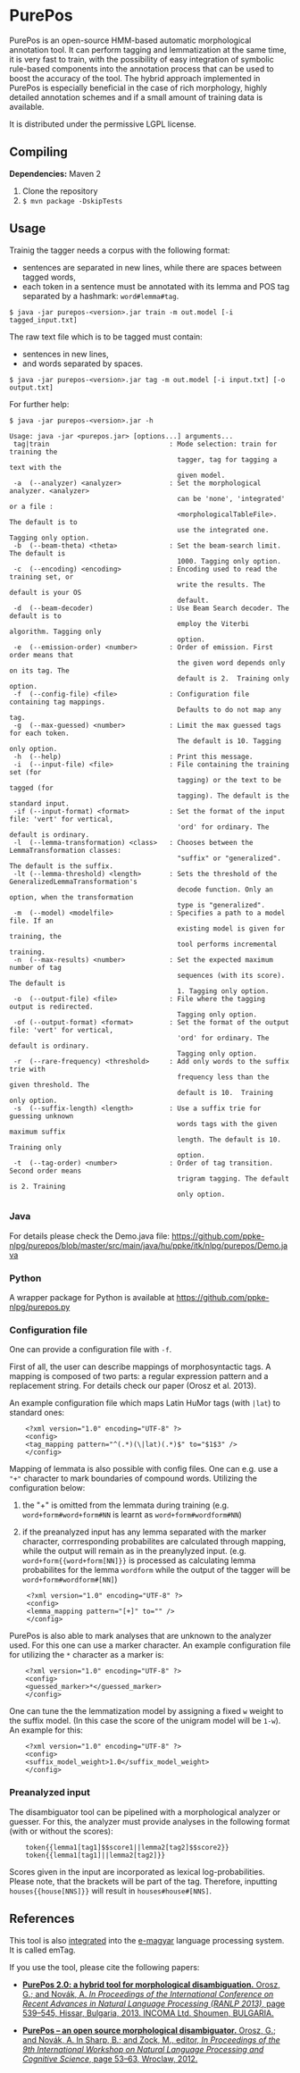 ﻿PurePos
=======
PurePos is an open-source HMM-based automatic morphological annotation tool. 
It can perform tagging and lemmatization at the same time, it is very fast to train, with the possibility of easy integration of symbolic rule-based components into the annotation process that can be used to boost the accuracy of the tool. 
The hybrid approach implemented in PurePos is especially beneficial in the case of rich morphology, highly detailed annotation schemes and if a small amount of training data is available. 

It is distributed under the permissive LGPL license.

Compiling
---------------

**Dependencies:** Maven 2

1. Clone the repository
2. `$ mvn package -DskipTests`

Usage
---------

Trainig the tagger needs a corpus with  the following format:
* sentences are separated in new lines, while there are spaces between tagged words,
* each token in a sentence must be annotated with its lemma and POS tag separated by a hashmark: `word#lemma#tag`.

`$ java -jar purepos-<version>.jar train -m out.model [-i tagged_input.txt]`

The raw text file which is to be tagged must contain:
* sentences in new lines,
* and words separated by spaces.

`$ java -jar purepos-<version>.jar tag -m out.model [-i input.txt] [-o output.txt]`

For further help:

`$ java -jar purepos-<version>.jar -h`

    Usage: java -jar <purepos.jar> [options...] arguments...
     tag|train                              : Mode selection: train for training the
                                              tagger, tag for tagging a text with the
                                              given model.
     -a  (--analyzer) <analyzer>            : Set the morphological analyzer. <analyzer>
                                              can be 'none', 'integrated' or a file :
                                              <morphologicalTableFile>. The default is to
                                              use the integrated one. Tagging only option.
     -b  (--beam-theta) <theta>             : Set the beam-search limit. The default is
                                              1000. Tagging only option.
     -c  (--encoding) <encoding>            : Encoding used to read the training set, or
                                              write the results. The default is your OS
                                              default.
     -d  (--beam-decoder)                   : Use Beam Search decoder. The default is to
                                              employ the Viterbi algorithm. Tagging only
                                              option.
     -e  (--emission-order) <number>        : Order of emission. First order means that
                                              the given word depends only on its tag. The
                                              default is 2.  Training only option.
     -f  (--config-file) <file>             : Configuration file containing tag mappings.
                                              Defaults to do not map any tag.
     -g  (--max-guessed) <number>           : Limit the max guessed tags for each token.
                                              The default is 10. Tagging only option.
     -h  (--help)                           : Print this message.
     -i  (--input-file) <file>              : File containing the training set (for
                                              tagging) or the text to be tagged (for
                                              tagging). The default is the standard input.
     -if (--input-format) <format>          : Set the format of the input file: 'vert' for vertical,
                                              'ord' for ordinary. The default is ordinary.
     -l  (--lemma-transformation) <class>   : Chooses between the LemmaTransformation classes:
                                              "suffix" or "generalized". The default is the suffix.
     -lt (--lemma-threshold) <length>       : Sets the threshold of the GeneralizedLemmaTransformation's 
                                              decode function. Only an option, when the transformation 
                                              type is "generalized".
     -m  (--model) <modelfile>              : Specifies a path to a model file. If an
                                              existing model is given for training, the
                                              tool performs incremental training.
     -n  (--max-results) <number>           : Set the expected maximum number of tag
                                              sequences (with its score). The default is
                                              1. Tagging only option.
     -o  (--output-file) <file>             : File where the tagging output is redirected.
                                              Tagging only option.
     -of (--output-format) <format>         : Set the format of the output file: 'vert' for vertical,
                                              'ord' for ordinary. The default is ordinary.
                                              Tagging only option.
     -r  (--rare-frequency) <threshold>     : Add only words to the suffix trie with
                                              frequency less than the given threshold. The
                                              default is 10.  Training only option.
     -s  (--suffix-length) <length>         : Use a suffix trie for guessing unknown
                                              words tags with the given maximum suffix
                                              length. The default is 10.  Training only
                                              option.
     -t  (--tag-order) <number>             : Order of tag transition. Second order means
                                              trigram tagging. The default is 2. Training
                                              only option.

### Java

For details please check the Demo.java file: https://github.com/ppke-nlpg/purepos/blob/master/src/main/java/hu/ppke/itk/nlpg/purepos/Demo.java

### Python

A wrapper package for Python is available at https://github.com/ppke-nlpg/purepos.py


### Configuration file

One can provide a configuration file with `-f`. 

First of all, the user can describe mappings of morphosyntactic tags.
A mapping is composed of two parts: a regular expression pattern and a replacement string. For details check our paper (Orosz et al. 2013).

An example configuration file which maps Latin HuMor tags (with `|lat`) to standard ones:

        <?xml version="1.0" encoding="UTF-8" ?>
        <config>
        <tag_mapping pattern="^(.*)(\|lat)(.*)$" to="$1$3" />
    	</config>
    
Mapping of lemmata is also possible with config files. One can e.g. use a `"+"` character to mark boundaries of compound words.  Utilizing the  configuration below:

1. the "+" is omitted from the lemmata during training (e.g. `word+form#word+form#NN` is learnt as `word+form#wordform#NN`)
2. if the preanalyzed input has any lemma separated with the marker character, corrresponding probabilites are calculated through mapping, while the output will remain as in the preanylyzed input. (e.g. `word+form{{word+form[NN]}}` is processed as calculating lemma probabilites for the lemma `wordform` while the output of the tagger will be `word+form#wordform#[NN]`)
        
    	<?xml version="1.0" encoding="UTF-8" ?>
    	<config>
    	<lemma_mapping pattern="[+]" to="" /> 
    	</config>
    	
PurePos is also able to mark analyses that are unknown to the analyzer used. For this one can use a marker character. An example configuration file for utilizing the ``*`` character as a marker is:

    	<?xml version="1.0" encoding="UTF-8" ?>
    	<config>
    	<guessed_marker>*</guessed_marker>
    	</config>
	
One can tune the the lemmatization model by assigning a fixed ``w`` weight to the suffix model. (In this case the score of the unigram model will be ``1-w``). An example for this:

    	<?xml version="1.0" encoding="UTF-8" ?>
    	<config>
    	<suffix_model_weight>1.0</suffix_model_weight>
    	</config>
    
### Preanalyzed input

The disambiguator tool can be pipelined with a morphological analyzer or guesser. For this, the analyzer must provide analyses in the following format (with or without the scores):

        token{{lemma1[tag1]$$score1||lemma2[tag2]$$score2}}
        token{{lemma1[tag1]||lemma2[tag2]}}
    
Scores given in the input are incorporated as lexical log-probabilities.
Please note, that the brackets will be part of the tag. Therefore, inputting `houses{{house[NNS]}}` will result in `houses#house#[NNS]`.

References
---------------

This tool is also [integrated](https://github.com/dlt-rilmta/hunlp-GATE)
into the [e-magyar](http://www.e-magyar.hu) language processing system. It is called emTag.

If you use the tool, please cite the following papers: <br/>

* [**PurePos 2.0: a hybrid tool for morphological disambiguation.** Orosz, G.; and Novák, A. *In Proceedings of the International Conference on Recent Advances in Natural Language Processing (RANLP 2013)*, page 539–545, Hissar, Bulgaria, 2013. INCOMA Ltd. Shoumen, BULGARIA.](http://aclweb.org/anthology//R/R13/R13-1071.pdf)

* [**PurePos – an open source morphological disambiguator.** Orosz, G.; and Novák, A. In Sharp, B.; and Zock, M., editor, *In Proceedings of the 9th International Workshop on Natural Language Processing and Cognitive Science*, page 53–63, Wroclaw, 2012. ](https://github.com/downloads/ppke-nlpg/purepos/purepos.pdf)

